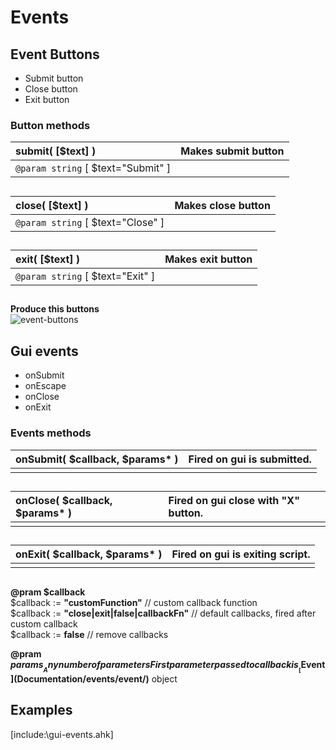 # Events  

## Event Buttons  

* Submit button  
* Close button  
* Exit button  

### Button methods  

| __submit__( [$text] )	|Makes submit button	|  
|:---	|:---	|  
|`@param string` [ $text="Submit" ]	|	|  

##  

| __close__( [$text] )	|Makes close button	|  
|:---	|:---	|  
|`@param string` [ $text="Close" ]	|	|  

##  

| __exit__( [$text] )	|Makes exit button	|  
|:---	|:---	|  
|`@param string` [ $text="Exit" ]	|	|  

##  


__Produce this buttons__  
![event-buttons](https://github.com/vilbur/ahk-vilgui/blob/master/Documentation/events/gui/event-buttons.jpeg?raw=true "Event buttons")  

## Gui events  

* onSubmit  
* onEscape  
* onClose  
* onExit  

### Events methods  


| __onSubmit__( $callback, $params* )	|Fired on gui is submitted.	|  
|:---	|:---	|  
|	|	|  

##  

| __onClose__( $callback, $params* )	|Fired on gui close with "X" button.	|  
|:---	|:---	|  
|	|	|  

##  

| __onExit__( $callback, $params* )	|Fired on gui is exiting script.	|  
|:---	|:---	|  
|	|	|  

##  

__@pram $callback__  
$callback := __"customFunction"__ // custom callback function  
$callback := __"close|exit|false|callbackFn"__ // default callbacks, fired after custom callback  
$callback := __false__ // remove callbacks  

__@pram $params__  
Any number of parameters  
First parameter passed to callback is __[$Event](Documentation/events/event/)__ object  


## Examples  

[include:\gui-events.ahk]  